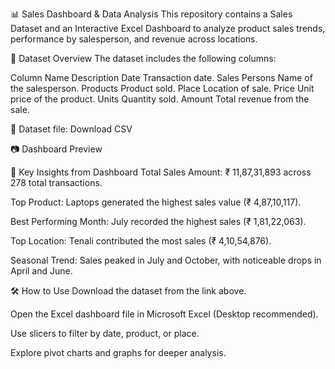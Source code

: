 📊 Sales Dashboard & Data Analysis
This repository contains a Sales Dataset and an Interactive Excel Dashboard to analyze product sales trends, performance by salesperson, and revenue across locations.

📁 Dataset Overview
The dataset includes the following columns:

Column Name	Description
Date	Transaction date.
Sales Persons	Name of the salesperson.
Products	Product sold.
Place	Location of sale.
Price	Unit price of the product.
Units	Quantity sold.
Amount	Total revenue from the sale.

📂 Dataset file: Download CSV

📷 Dashboard Preview

📌 Key Insights from Dashboard
Total Sales Amount: ₹ 11,87,31,893 across 278 total transactions.

Top Product: Laptops generated the highest sales value (₹ 4,87,10,117).

Best Performing Month: July recorded the highest sales (₹ 1,81,22,063).

Top Location: Tenali contributed the most sales (₹ 4,10,54,876).

Seasonal Trend: Sales peaked in July and October, with noticeable drops in April and June.

🛠 How to Use
Download the dataset from the link above.

Open the Excel dashboard file in Microsoft Excel (Desktop recommended).

Use slicers to filter by date, product, or place.

Explore pivot charts and graphs for deeper analysis.


